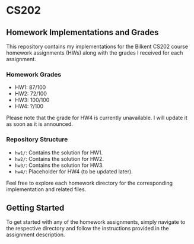 # CS202

## Homework Implementations and Grades

This repository contains my implementations for the Bilkent CS202 course homework assignments (HWs) along with the grades I received for each assignment.

### Homework Grades

- HW1: 87/100
- HW2: 72/100
- HW3: 100/100
- HW4: ?/100

Please note that the grade for HW4 is currently unavailable. I will update it as soon as it is announced.

### Repository Structure

- `hw1/`: Contains the solution for HW1.
- `hw2/`: Contains the solution for HW2.
- `hw3/`: Contains the solution for HW3.
- `hw4/`: Placeholder for HW4 (to be updated later).

Feel free to explore each homework directory for the corresponding implementation and related files.

## Getting Started

To get started with any of the homework assignments, simply navigate to the respective directory and follow the instructions provided in the assignment description.

